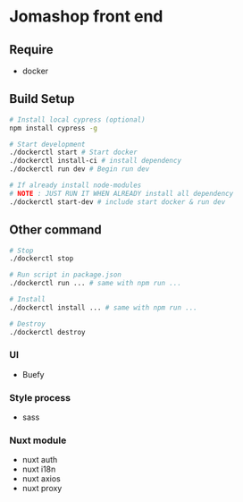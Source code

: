 # Jomashop front end

## Require
- docker

## Build Setup
```bash
# Install local cypress (optional)
npm install cypress -g

# Start development
./dockerctl start # Start docker
./dockerctl install-ci # install dependency
./dockerctl run dev # Begin run dev

# If already install node-modules
# NOTE : JUST RUN IT WHEN ALREADY install all dependency
./dockerctl start-dev # include start docker & run dev
```


## Other command
```bash
# Stop 
./dockerctl stop

# Run script in package.json
./dockerctl run ... # same with npm run ...

# Install 
./dockerctl install ... # same with npm run ...

# Destroy 
./dockerctl destroy
```

### UI
+ Buefy


### Style process 
+ sass

### Nuxt module
+ nuxt auth
+ nuxt i18n
+ nuxt axios
+ nuxt proxy
